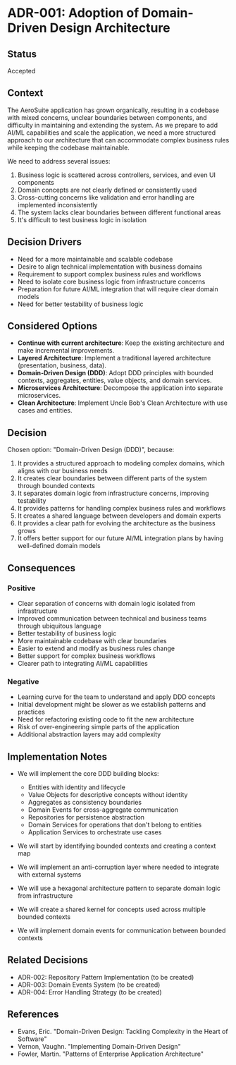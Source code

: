 # ADR-001: Adoption of Domain-Driven Design Architecture

## Status

Accepted

## Context

The AeroSuite application has grown organically, resulting in a codebase with mixed concerns, unclear boundaries between components, and difficulty in maintaining and extending the system. As we prepare to add AI/ML capabilities and scale the application, we need a more structured approach to our architecture that can accommodate complex business rules while keeping the codebase maintainable.

We need to address several issues:
1. Business logic is scattered across controllers, services, and even UI components
2. Domain concepts are not clearly defined or consistently used
3. Cross-cutting concerns like validation and error handling are implemented inconsistently
4. The system lacks clear boundaries between different functional areas
5. It's difficult to test business logic in isolation

## Decision Drivers

* Need for a more maintainable and scalable codebase
* Desire to align technical implementation with business domains
* Requirement to support complex business rules and workflows
* Need to isolate core business logic from infrastructure concerns
* Preparation for future AI/ML integration that will require clear domain models
* Need for better testability of business logic

## Considered Options

* **Continue with current architecture**: Keep the existing architecture and make incremental improvements.
* **Layered Architecture**: Implement a traditional layered architecture (presentation, business, data).
* **Domain-Driven Design (DDD)**: Adopt DDD principles with bounded contexts, aggregates, entities, value objects, and domain services.
* **Microservices Architecture**: Decompose the application into separate microservices.
* **Clean Architecture**: Implement Uncle Bob's Clean Architecture with use cases and entities.

## Decision

Chosen option: "Domain-Driven Design (DDD)", because:

1. It provides a structured approach to modeling complex domains, which aligns with our business needs
2. It creates clear boundaries between different parts of the system through bounded contexts
3. It separates domain logic from infrastructure concerns, improving testability
4. It provides patterns for handling complex business rules and workflows
5. It creates a shared language between developers and domain experts
6. It provides a clear path for evolving the architecture as the business grows
7. It offers better support for our future AI/ML integration plans by having well-defined domain models

## Consequences

### Positive

* Clear separation of concerns with domain logic isolated from infrastructure
* Improved communication between technical and business teams through ubiquitous language
* Better testability of business logic
* More maintainable codebase with clear boundaries
* Easier to extend and modify as business rules change
* Better support for complex business workflows
* Clearer path to integrating AI/ML capabilities

### Negative

* Learning curve for the team to understand and apply DDD concepts
* Initial development might be slower as we establish patterns and practices
* Need for refactoring existing code to fit the new architecture
* Risk of over-engineering simple parts of the application
* Additional abstraction layers may add complexity

## Implementation Notes

* We will implement the core DDD building blocks:
  - Entities with identity and lifecycle
  - Value Objects for descriptive concepts without identity
  - Aggregates as consistency boundaries
  - Domain Events for cross-aggregate communication
  - Repositories for persistence abstraction
  - Domain Services for operations that don't belong to entities
  - Application Services to orchestrate use cases

* We will start by identifying bounded contexts and creating a context map
* We will implement an anti-corruption layer where needed to integrate with external systems
* We will use a hexagonal architecture pattern to separate domain logic from infrastructure
* We will create a shared kernel for concepts used across multiple bounded contexts
* We will implement domain events for communication between bounded contexts

## Related Decisions

* ADR-002: Repository Pattern Implementation (to be created)
* ADR-003: Domain Events System (to be created)
* ADR-004: Error Handling Strategy (to be created)

## References

* Evans, Eric. "Domain-Driven Design: Tackling Complexity in the Heart of Software"
* Vernon, Vaughn. "Implementing Domain-Driven Design"
* Fowler, Martin. "Patterns of Enterprise Application Architecture" 